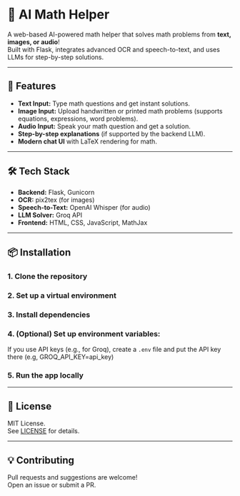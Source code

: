 # 🧮 AI Math Helper

A web-based AI-powered math helper that solves math problems from **text, images, or audio**!  
Built with Flask, integrates advanced OCR and speech-to-text, and uses LLMs for step-by-step solutions.

---

## 🚀 Features

- **Text Input:** Type math questions and get instant solutions.
- **Image Input:** Upload handwritten or printed math problems (supports equations, expressions, word problems).
- **Audio Input:** Speak your math question and get a solution.
- **Step-by-step explanations** (if supported by the backend LLM).
- **Modern chat UI** with LaTeX rendering for math.

---

## 🛠️ Tech Stack

- **Backend:** Flask, Gunicorn
- **OCR:** pix2tex (for images)
- **Speech-to-Text:** OpenAI Whisper (for audio)
- **LLM Solver:** Groq API
- **Frontend:** HTML, CSS, JavaScript, MathJax

---

## 📦 Installation

### 1. Clone the repository

### 2. Set up a virtual environment

### 3. Install dependencies

### 4. (Optional) Set up environment variables:
If you use API keys (e.g., for Groq), create a `.env` file and put the API key there (e.g, GROQ_API_KEY=api_key)

### 5. Run the app locally

---

## 📝 License

MIT License.  
See [LICENSE](LICENSE) for details.

---

## 💡 Contributing

Pull requests and suggestions are welcome!  
Open an issue or submit a PR.

